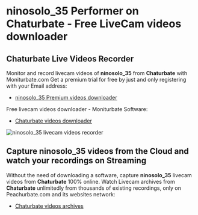 # ninosolo_35 Performer on Chaturbate - Free LiveCam videos downloader

## Chaturbate Live Videos Recorder

Monitor and record livecam videos of **ninosolo_35** from **Chaturbate** with Moniturbate.com
Get a premium trial for free by just and only registering with your Email address:
* [ninosolo_35 Premium videos downloader](https://moniturbate.com/request-demo-licence-key.html)

Free livecam videos downloader - Moniturbate Software:
* [Chaturbate videos downloader](https://moniturbate.com/moniturbate-download-software.html)

![ninosolo_35 livecam videos recorder](https://peachurnet.com/templates/moniturbate-software.png)


## Capture ninosolo_35 videos from the Cloud and watch your recordings on Streaming

Without the need of downloading a software, capture **ninosolo_35** livecam videos from **Chaturbate** 100% online.
Watch Livecam archives from **Chaturbate** unlimitedly from thousands of existing recordings, only on Peachurbate.com and its websites network:
* [Chaturbate videos archives](https://peachurnet.com/)